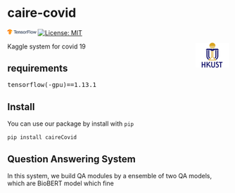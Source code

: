 # caire-covid
<img src="img/tensorflow.png" width="13%"> [![License: MIT](https://img.shields.io/badge/License-MIT-yellow.svg)](https://opensource.org/licenses/MIT)

<img align="right" src="img/HKUST.jpg" width="15%">
Kaggle system for covid 19

## requirements
<pre>
tensorflow(-gpu)==1.13.1
</pre>

## Install
You can use our package by install with ```pip```
```
pip install caireCovid
```
## Question Answering System
In this system, we build QA modules by a ensemble of two QA models, which are BioBERT model which fine
